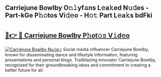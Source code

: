 ## Carriejune Bowlby O𝚗𝚕yf𝚊ns L𝚎a𝚔ed N𝚞𝚍es - Part-kGe P𝚑𝚘tos Vi𝚍𝚎o - H𝚘𝚝 Part L𝚎a𝚔s bdFki

# <h2><a href="http://kfa1a2i.oniu.top/?m=Carriejune+Bowlby">🔗👉 🔴 Carriejune Bowlby P𝚑ot𝚘𝚜 V𝚒d𝚎o</a></h2>

[![Carriejune Bowlby Nu𝚍e𝚜](https://i.imgur.com/0qMVB7G.gif)](http://kfa1a2i.oniu.top/?m=Carriejune+Bowlby)
Social media influencer Carriejune Bowlby, known for disseminating dance and lifestyle information, featuring presentations and personal blogs. Trailblazing innovator Carriejune Bowlby, recognized for their groundbreaking ideas and commitment to creating a better future for all.  
